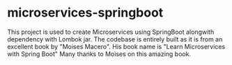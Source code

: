 # microservices-springboot
This project is used to create Microservices using SpringBoot alongwith dependency with Lombok jar. 
The codebase is entirely built as it is from an excellent book by "Moises Macero". His book name is "Learn Microservices with Spring Boot"
Many thanks to Moises on this amazing book. 
